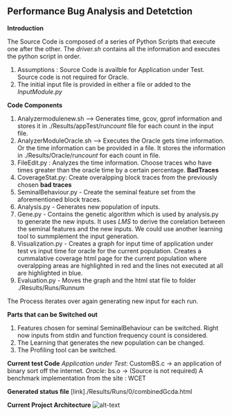 
## Performance Bug Analysis and Detetction

**Introduction** 

The Source Code is composed of a series of Python Scripts that execute one after the other. The *driver.sh* contains all the information and executes the python script in order.

1. Assumptions : Source Code is availble for Application under Test. Source code is not required for Oracle. 
2. The initial input file is provided in either a file or added to the *InputModule.py*


**Code Components**
1. Analyzermodulenew.sh --> Generates time, gcov, gprof information and stores it in ./Results/appTest/run*count* file for each count in the input file.
2. AnalyzerModuleOracle.sh --> Executes the Oracle gets time information. Or the time information can be provided in a file. It stores the information in ./Results/Oracle/run*count* for each count in file.
3. FileEdit.py : Analyzes the time information. Choose traces who have times greater than the oracle time by a certain percentage. **BadTraces**
4. CoverageStat.py: Create overalpping block traces from the previously chosen **bad traces**
5. SeminalBehaviour.py - Create the seminal feature set from the aforementioned block traces. 
6. Analysis.py - Generates new population of inputs. 
7. Gene.py - Contains the genetic algorithm which is used by analysis.py to generate the new inputs. It uses *LMS* to derive the corelation between the seminal features and the new inputs. We could use another learning tool to summplement the input generation. 
8. Visualization.py - Creates a graph for input time of application under test vs input time for oracle for the current population. Creates a cummalative coverage html page for the current population where overalpping areas are highlighted in red and the lines not executed at all are highlighted in blue. 
9. Evaluation.py - Moves the graph and the html stat file to folder ./Results/Runs/Runnum

The Process iterates over again generating new input for each run.

**Parts that can be Switched out**
1. Features chosen for seminal SeminalBehaviour can be switched. Right now inputs from stdin and function frequency count is considered.
2. The Learning that generates the new population can be changed.
3. The Profiling tool can be switched. 

**Current test Code**
*Application under Test*: CustomBS.c -> an application of binary sort off the internet. 
*Oracle*: bs.o -> (Source is not required) A benchmark implementation from the site : WCET 

**Generated status file**
[link]./Results/Runs/0/combinedGcda.html

**Current Project Architecture**
![alt-text](./Results/Runs/OverallArchitecture.png "OverallArchitecture")


